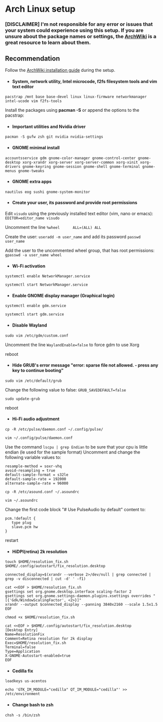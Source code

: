 # Arch Linux setup

### [DISCLAIMER] I'm not responsible for any error or issues that your system could experience using this setup. If you are unsure about the package names or settings, the [ArchWiki](https://wiki.archlinux.org/) is a great resource to learn about them.

## Recommendation

Follow the [ArchWiki installation guide](https://wiki.archlinux.org/index.php/Installation_guide) during the setup.


* #### System, network utility, Intel microcode, f2fs filesystem tools and vim text editor

`pacstrap /mnt base base-devel linux linux-firmware networkmanager intel-ucode vim f2fs-tools`


Install the packages using **pacman -S** or append the options to the pacstrap:


* #### Important utilities and Nvidia driver

`pacman -S gufw zsh git nvidia nvidia-settings`

* #### GNOME minimal install

`accountsservice gdm gnome-color-manager gnome-control-center gnome-desktop xorg-xrandr xorg-server xorg-server-common xorg-xinit xorg-drivers gnome-keyring gnome-session gnome-shell gnome-terminal gnome-menus gnome-tweaks`

* #### GNOME extra apps

`nautilus eog sushi gnome-system-monitor`


* #### Create your user, its password and provide root permissions

Edit `visudo` using the previously installed text editor (vim, nano or emacs): `EDITOR=editor_name visudo`

Uncomment the line `%wheel      ALL=(ALL) ALL`

Create the user: `useradd -m user_name` and add its password `passwd user_name`

Add the user to the uncommented wheel group, that has root permissions: `gpasswd -a user_name wheel`


* #### Wi-Fi activation

`systemctl enable NetworkManager.service`

`systemctl start NetworkManager.service`


* #### Enable GNOME display manager (Graphical login)

`systemctl enable gdm.service`

`systemctl start gdm.service`


* #### Disable Wayland

`sudo vim /etc/gdm/custom.conf`

Uncomment the line `WaylandEnable=false` to force gdm to use Xorg

reboot


* #### Hide GRUB's error message "error: sparse file not allowed. - press any key to continue booting"

`sudo vim /etc/default/grub`

Change the following value to false: `GRUB_SAVEDEFAULT=false`

`sudo update-grub`

reboot


* #### Hi-Fi audio adjustment

`cp -R /etc/pulse/daemon.conf ~/.config/pulse/`

`vim ~/.config/pulse/daemon.conf`

Use the command `lscpu | grep Endian` to be sure that your cpu is little endian (le used for the sample format)
Uncomment and change the following variable values to:
```
resample-method = soxr-vhq
avoid-resampling = true
default-sample-format = s32le
default-sample-rate = 192000
alternate-sample-rate = 96000
```
`cp -R /etc/asound.conf ~/.asoundrc`

`vim ~/.asoundrc`

Change the first code block "# Use PulseAudio by default" content to:

```
pcm.!default {
   type plug
   slave.pcm hw
}
```
restart

* #### HiDPI(retina) 2k resolution

```
touch $HOME/resolution_fix.sh $HOME/.config/autostart/fix_resolution.desktop

connected_display=$(xrandr --verbose 2>/dev/null | grep connected | grep -v disconnected | cut -d' ' -f1)

cat <<EOF > $HOME/resolution_fix.sh
gsettings set org.gnome.desktop.interface scaling-factor 2
gsettings set org.gnome.settings-daemon.plugins.xsettings overrides "[{'Gdk/WindowScalingFactor', <2>}]"
xrandr --output $connected_display --panning 3840x2160 --scale 1.5x1.5
EOF
```

`chmod +x $HOME/resolution_fix.sh`

```
cat <<EOF > $HOME/.config/autostart/fix_resolution.desktop
[Desktop Entry]
Name=ResolutionFix
Comment=Retina resolution for 2k display
Exec=$HOME/resolution_fix.sh
Terminal=false
Type=Application
X-GNOME-Autostart-enabled=true
EOF
```


* #### Cedilla fix

`loadkeys us-acentos`

`echo 'GTK_IM_MODULE="cedilla"
QT_IM_MODULE="cedilla"' >> /etc/environment`


* #### Change bash to zsh

`chsh -s /bin/zsh` 


